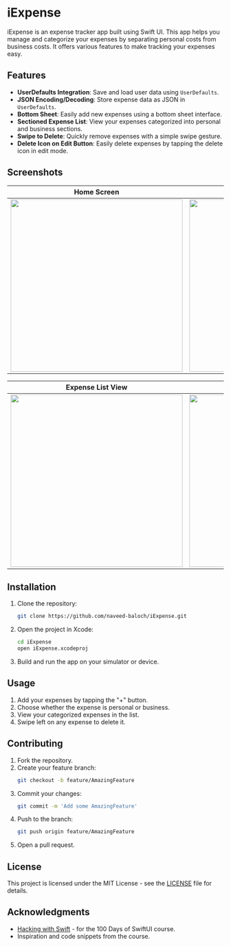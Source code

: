 # iExpense

iExpense is an expense tracker app built using Swift UI. This app helps you manage and categorize your expenses by separating personal costs from business costs. It offers various features to make tracking your expenses easy.

## Features

- **UserDefaults Integration**: Save and load user data using `UserDefaults`.
- **JSON Encoding/Decoding**: Store expense data as JSON in `UserDefaults`.
- **Bottom Sheet**: Easily add new expenses using a bottom sheet interface.
- **Sectioned Expense List**: View your expenses categorized into personal and business sections.
- **Swipe to Delete**: Quickly remove expenses with a simple swipe gesture.
- **Delete Icon on Edit Button**: Easily delete expenses by tapping the delete icon in edit mode.

## Screenshots
| Home Screen | Add Expense Screen | Expense Type Selector Screen |
| :-: | :-: | :-: |
| <img src="https://github.com/user-attachments/assets/ded143ae-5579-48da-8eb2-1c45929f159d" width="400"/> | <img src="https://github.com/user-attachments/assets/7b799eff-cf12-4de6-9b44-8b53c26e37cf" width="400"/> | <img src="https://github.com/user-attachments/assets/b388e663-b022-41de-83e7-f74e4140e580" width="400"/> |

| Expense List View | Swipe to Delete view | Edit Button View |
| :-: | :-: | :-: |
| <img src="https://github.com/user-attachments/assets/54f14f91-6091-49ef-bd3d-ffa6ba062eb9" width="400"/> | <img src="https://github.com/user-attachments/assets/136e816e-d6e4-4390-aa59-059f45167c53" width="400"/> | <img src="https://github.com/user-attachments/assets/e022115b-a7a3-4103-b1ef-c5b26ba1be1e" width="400"/> |

## Installation

1. Clone the repository:
    ```sh
    git clone https://github.com/naveed-baloch/iExpense.git
    ```
2. Open the project in Xcode:
    ```sh
    cd iExpense
    open iExpense.xcodeproj
    ```
3. Build and run the app on your simulator or device.

## Usage

1. Add your expenses by tapping the "+" button.
2. Choose whether the expense is personal or business.
3. View your categorized expenses in the list.
4. Swipe left on any expense to delete it.

## Contributing

1. Fork the repository.
2. Create your feature branch:
    ```sh
    git checkout -b feature/AmazingFeature
    ```
3. Commit your changes:
    ```sh
    git commit -m 'Add some AmazingFeature'
    ```
4. Push to the branch:
    ```sh
    git push origin feature/AmazingFeature
    ```
5. Open a pull request.

## License

This project is licensed under the MIT License - see the [LICENSE](LICENSE) file for details.

## Acknowledgments

- [Hacking with Swift](https://www.hackingwithswift.com/100) - for the 100 Days of SwiftUI course.
- Inspiration and code snippets from the course.
